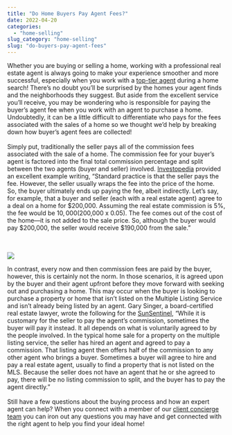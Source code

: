 ```yaml
---
title: "Do Home Buyers Pay Agent Fees?"
date: 2022-04-20
categories: 
  - "home-selling"
slug_category: "home-selling"
slug: "do-buyers-pay-agent-fees"
---
```


Whether you are buying or selling a home, working with a professional real estate agent is always going to make your experience smoother and more successful, especially when you work with a [top-tier agent](http://idealagent.com/) during a home search! There’s no doubt you’ll be surprised by the homes your agent finds and the neighborhoods they suggest. But aside from the excellent service you’ll receive, you may be wondering who is responsible for paying the buyer’s agent fee when you work with an agent to purchase a home. Undoubtedly, it can be a little difficult to differentiate who pays for the fees associated with the sales of a home so we thought we’d help by breaking down how buyer’s agent fees are collected!      
   
Simply put, traditionally the seller pays all of the commission fees associated with the sale of a home. The commission fee for your buyer’s agent is factored into the final total commission percentage and split between the two agents (buyer and seller) involved. [Investopedia](https://www.investopedia.com/financial-edge/0611/understanding-real-estate-commissions-who-pays.aspx) provided an excellent example writing, “Standard practice is that the seller pays the fee. However, the seller usually wraps the fee into the price of the home. So, the buyer ultimately ends up paying the fee, albeit indirectly. Let’s say, for example, that a buyer and seller (each with a real estate agent) agree to a deal on a home for $200,000. Assuming the real estate commission is 5%, the fee would be $10,000 ($200,000 x 0.05). The fee comes out of the cost of the home—it is not added to the sale price. So, although the buyer would pay $200,000, the seller would receive $190,000 from the sale.”   
   
 

![](images/image-23.jpeg)

In contrast, every now and then commission fees are paid by the buyer, however, this is certainly not the norm. In those scenarios, it is agreed upon by the buyer and their agent upfront before they move forward with seeking out and purchasing a home. This may occur when the buyer is looking to purchase a property or home that isn’t listed on the Multiple Listing Service and isn’t already being listed by an agent. Gary Singer, a board-certified real estate lawyer, wrote the following for the [SunSentinel](https://www.sun-sentinel.com/real-estate/fl-bz-gary-singer-col-pay-agent-20170810-story.html), “While it is customary for the seller to pay the agent’s commission, sometimes the buyer will pay it instead. It all depends on what is voluntarily agreed to by the people involved. In the typical home sale for a property on the multiple listing service, the seller has hired an agent and agreed to pay a commission. That listing agent then offers half of the commission to any other agent who brings a buyer. Sometimes a buyer will agree to hire and pay a real estate agent, usually to find a property that is not listed on the MLS. Because the seller does not have an agent that he or she agreed to pay, there will be no listing commission to split, and the buyer has to pay the agent directly.”    
   
Still have a few questions about the buying process and how an expert agent can help? When you connect with a member of our [client concierge team](http://idealagent.com/) you can iron out any questions you may have and get connected with the right agent to help you find your ideal home!

